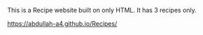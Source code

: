 This is a Recipe website built on only HTML.
It has 3 recipes only.

https://abdullah-a4.github.io/Recipes/